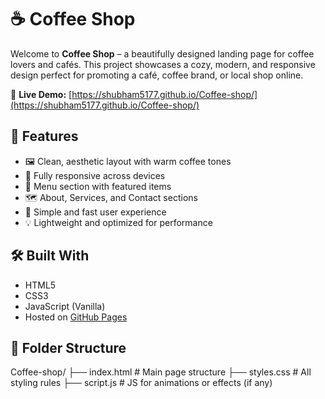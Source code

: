 # ☕ Coffee Shop

Welcome to **Coffee Shop** – a beautifully designed landing page for coffee lovers and cafés. This project showcases a cozy, modern, and responsive design perfect for promoting a café, coffee brand, or local shop online.

🔗 **Live Demo:** [https://shubham5177.github.io/Coffee-shop/](https://shubham5177.github.io/Coffee-shop/)

## 🌟 Features

- 🖼️ Clean, aesthetic layout with warm coffee tones
- 📱 Fully responsive across devices
- 🍩 Menu section with featured items
- 🗺️ About, Services, and Contact sections
- 🎯 Simple and fast user experience
- 💡 Lightweight and optimized for performance

## 🛠️ Built With

- HTML5
- CSS3
- JavaScript (Vanilla)
- Hosted on [GitHub Pages](https://pages.github.com/)

## 📂 Folder Structure

Coffee-shop/
├── index.html # Main page structure
├── styles.css # All styling rules
├── script.js # JS for animations or effects (if any)
